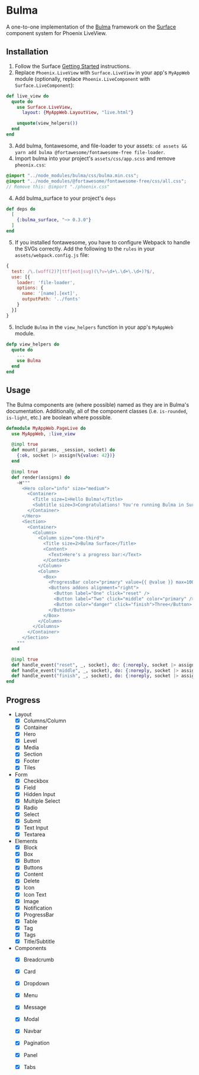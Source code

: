 # Bulma

A one-to-one implementation of the [Bulma](https://bulma.io) framework on the [Surface](http://github.com/msaraiva/surface) component system for Phoenix LiveView.

## Installation

1. Follow the Surface [Getting Started](http://surface-demo.msaraiva.io/getting_started) instructions.
2. Replace `Phoenix.LiveView` with `Surface.LiveView` in your app's `MyAppWeb` module (optionally, replace `Phoenix.LiveComponent` with `Surface.LiveComponent`):

```elixir
def live_view do
  quote do
    use Surface.LiveView,
      layout: {MyAppWeb.LayoutView, "live.html"}

    unquote(view_helpers())
  end
end
```

3. Add bulma, fontawesome, and file-loader to your assets: `cd assets && yarn add bulma @fortawesome/fontawesome-free file-loader`.
4. Import bulma into your project's `assets/css/app.scss` and remove `pheonix.css`:

```scss
@import "../node_modules/bulma/css/bulma.min.css";
@import "../node_modules/@fortawesome/fontawesome-free/css/all.css";
// Remove this: @import "./phoenix.css"
```

4. Add bulma_surface to your project's `deps`

```elixir
def deps do
  [
    {:bulma_surface, "~> 0.3.0"}
  ]
end
```

5. If you installed fontawesome, you have to configure Webpack to handle the SVGs correctly.  Add the following to the `rules` in your `assets/webpack.config.js` file:

```javascript
{
  test: /\.(woff(2)?|ttf|eot|svg)(\?v=\d+\.\d+\.\d+)?$/,
  use: [{
    loader: 'file-loader',
    options: {
      name: '[name].[ext]',
      outputPath: '../fonts'
    }
  }]
}
```

5. Include `Bulma` in the `view_helpers` function in your app's `MyAppWeb` module.

```elixir
defp view_helpers do
  quote do
    ...
    use Bulma 
  end
end
``` 

## Usage

The Bulma components are (where possible) named as they are in Bulma's documentation.  Additionally, all of the component classes (i.e. `is-rounded`, `is-light`, etc.) are boolean where possible.

```elixir
defmodule MyAppWeb.PageLive do
  use MyAppWeb, :live_view

  @impl true
  def mount(_params, _session, socket) do
    {:ok, socket |> assign(%{value: 42})}
  end

  @impl true
  def render(assigns) do
    ~H"""
      <Hero color="info" size="medium">
        <Container>
          <Title size=1>Hello Bulma!</Title>
          <Subtitle size=3>Congratulations! You're running Bulma in Surface.</Subtitle>
        </Container>
      </Hero>
      <Section>
        <Container>
          <Columns>
            <Column size="one-third">
              <Title size=2>Bulma Surface</Title>
              <Content>
                <Text>Here's a progress bar:</Text>
              </Content>
            </Column>
            <Column>
              <Box>
                <ProgressBar color="primary" value={{ @value }} max=100 size="large" />
                <Buttons addons alignment="right">
                  <Button label="One" click="reset" />
                  <Button label="Two" click="middle" color="primary" />
                  <Button color="danger" click="finish">Three</Button>
                </Buttons>
              </Box>
            </Column>
          </Columns>
        </Container>
      </Section>
    """
  end

  @impl true
  def handle_event("reset", _, socket), do: {:noreply, socket |> assign(%{value: 10})}
  def handle_event("middle", _, socket), do: {:noreply, socket |> assign(%{value: nil})}
  def handle_event("finish", _, socket), do: {:noreply, socket |> assign(%{value: 100})}
end
```

## Progress

 * Layout
   * [X] Columns/Column
   * [X] Container
   * [X] Hero
   * [X] Level
   * [X] Media
   * [X] Section
   * [X] Footer
   * [X] Tiles
 * Form
   * [X] Checkbox
   * [X] Field
   * [X] Hidden Input
   * [X] Multiple Select
   * [X] Radio
   * [X] Select
   * [X] Submit
   * [X] Text Input
   * [X] Textarea
 * Elements
   * [X] Block
   * [X] Box
   * [X] Button
   * [X] Buttons
   * [X] Content
   * [X] Delete
   * [X] Icon
   * [X] Icon Text
   * [X] Image
   * [X] Notification
   * [X] ProgressBar
   * [X] Table
   * [X] Tag
   * [X] Tags
   * [X] Title/Subtitle
 * Components
   * [X] Breadcrumb
   * [X] Card
   * [X] Dropdown
   * [X] Menu
   * [X] Message
   * [X] Modal
   * [X] Navbar
   * [X] Pagination
   * [X] Panel
   * [X] Tabs

